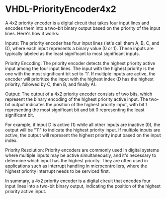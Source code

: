 # VHDL-PriorityEncoder4x2
A 4x2 priority encoder is a digital circuit that takes four input lines and encodes them into a two-bit binary output based on the priority of the input lines. Here's how it works:

Inputs: The priority encoder has four input lines (let's call them A, B, C, and D), where each input represents a binary value (0 or 1). These inputs are typically labeled as the least significant to most significant inputs.

Priority Encoding: The priority encoder detects the highest priority active input among the four input lines. The input with the highest priority is the one with the most significant bit set to '1'. If multiple inputs are active, the encoder will prioritize the input with the highest index (D has the highest priority, followed by C, then B, and finally A).

Output: The output of a 4x2 priority encoder consists of two bits, which represent the binary encoding of the highest priority active input. The two-bit output indicates the position of the highest priority input, with bit 1 representing the most significant bit and bit 0 representing the least significant bit.

For example, if input D is active (1) while all other inputs are inactive (0), the output will be "11" to indicate the highest priority input. If multiple inputs are active, the output will represent the highest priority input based on the input index.

Priority Resolution: Priority encoders are commonly used in digital systems where multiple inputs may be active simultaneously, and it's necessary to determine which input has the highest priority. They are often used in applications such as interrupt handling in microcontrollers, where the highest priority interrupt needs to be serviced first.

In summary, a 4x2 priority encoder is a digital circuit that encodes four input lines into a two-bit binary output, indicating the position of the highest priority active input.
